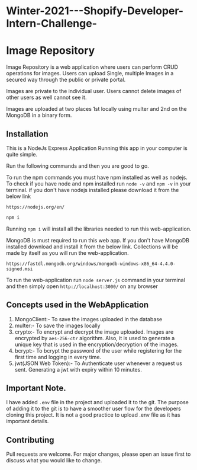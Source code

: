 # Winter-2021---Shopify-Developer-Intern-Challenge-
# Image Repository

Image Repository is a web application where users can perform CRUD operations for images.
Users can upload Single, multiple Images in a secured way through the public or private portal.

Images are private to the individual user. Users cannot delete images of other users as well cannot see it.

Images are uploaded at two places 1st locally using multer and 2nd on the MongoDB in a binary form.



## Installation

This is a NodeJs Express Application Running this app in your computer is quite simple.

Run the following commands and then you are good to go.

To run the npm commands you must have npm installed as well as nodejs. To check if you have node and npm installed run `node -v` and `npm -v` in your terminal. if you don't have nodejs installed please download it from the below link

`https://nodejs.org/en/`


```bash
npm i
```
Running `npm i` will install all the libraries needed to run this web-application.

MongoDB is must required to run this web app. If you don't have MongoDB installed download and install it from the below link. Collections will be made by itself as you will run the web-application.

`https://fastdl.mongodb.org/windows/mongodb-windows-x86_64-4.4.0-signed.msi`

To run the web-application run `node server.js` command in your terminal and then simply open `http://localhost:3000/` on any browser

## Concepts used in the WebApplication
1. MongoClient:- To save the images uploaded in the database
2. multer:- To save the images locally
3. crypto:- To encrypt and decrypt the image uploaded. Images are encrypted by `aes-256-ctr` algorithm. Also, it is used to generate a unique key that is used in the encryption/decryption of the images.
4. bcrypt:- To bcrypt the password of the user while registering for the first time and logging in every time.
5. jwt(JSON Web Token):- To Authenticate user whenever a request us sent. Generating a jwt with expiry within 10 minutes.


## Important Note.
I have added `.env` file in the project and uploaded it to the git. The purpose of adding it to the git is to have a smoother user flow for the developers cloning this project. It is not a good practice to upload .env file as it has important details.

## Contributing
Pull requests are welcome. For major changes, please open an issue first to discuss what you would like to change.

